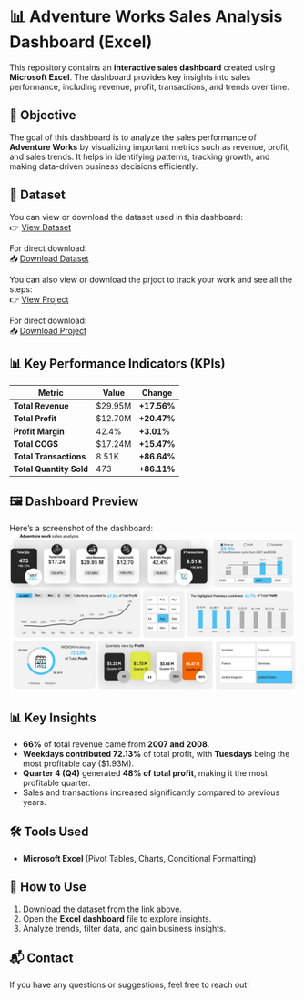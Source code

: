 # 📊 Adventure Works Sales Analysis Dashboard (Excel)

This repository contains an **interactive sales dashboard** created using **Microsoft Excel**. The dashboard provides key insights into sales performance, including revenue, profit, transactions, and trends over time.

## 🚀 Objective  
The goal of this dashboard is to analyze the sales performance of **Adventure Works** by visualizing important metrics such as revenue, profit, and sales trends. It helps in identifying patterns, tracking growth, and making data-driven business decisions efficiently.

## 📂 Dataset  
You can view or download the dataset used in this dashboard:  
👉 [View Dataset](https://github.com/Omar2Raafat/Adventure-work-Dashboard/blob/main/AdventureWorks.xlsx)  

For direct download:  
📥 [Download Dataset](https://github.com/Omar2Raafat/Adventure-work-Dashboard/raw/main/AdventureWorks.xlsx)  

You can also view or download the prjoct to track your work and see all the steps:<br>
👉 [View Project](https://github.com/Omar2Raafat/Adventure-work-Dashboard/blob/main/project%204%20.xlsx)

For direct download:<br>
📥 [Download Project](https://github.com/Omar2Raafat/Adventure-work-Dashboard/raw/main/project%204%20.xlsx)


## 📊 Key Performance Indicators (KPIs)  
| **Metric**         | **Value**  | **Change** |
|--------------------|-----------|------------|
| **Total Revenue**  | $29.95M   | **+17.56%** |
| **Total Profit**   | $12.70M   | **+20.47%** |
| **Profit Margin**  | 42.4%     | **+3.01%**  |
| **Total COGS**     | $17.24M   | **+15.47%** |
| **Total Transactions** | 8.51K  | **+86.64%** |
| **Total Quantity Sold** | 473  | **+86.11%** |

## 🖼 Dashboard Preview  
Here’s a screenshot of the dashboard:  
![Adventure Works Dashboard](https://github.com/Omar2Raafat/Adventure-work-Dashboard/blob/main/Screenshot%202025-02-23%20203705.png)  

## 📊 Key Insights  
- **66%** of total revenue came from **2007 and 2008**.  
- **Weekdays contributed 72.13%** of total profit, with **Tuesdays** being the most profitable day ($1.93M).  
- **Quarter 4 (Q4)** generated **48% of total profit**, making it the most profitable quarter.  
- Sales and transactions increased significantly compared to previous years.  

## 🛠 Tools Used  
- **Microsoft Excel** (Pivot Tables, Charts, Conditional Formatting)  

## 📌 How to Use  
1. Download the dataset from the link above.  
2. Open the **Excel dashboard** file to explore insights.  
3. Analyze trends, filter data, and gain business insights.  

## 📬 Contact  
If you have any questions or suggestions, feel free to reach out!  
